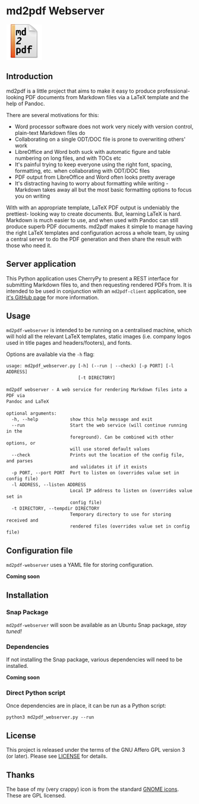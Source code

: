 # md2pdf Webserver

![md2pdf icon](icon.svg)

## Introduction

md2pdf is a little project that aims to make it easy to produce
professional-looking PDF documents from Markdown files via a LaTeX template and
the help of Pandoc.

There are several motivations for this:

- Word processor software does not work very nicely with version control, plain-text Markdown files do
- Collaborating on a single ODT/DOC file is prone to overwriting others' work
- LibreOffice and Word both suck with automatic figure and table numbering on long files, and with TOCs etc
- It's painful trying to keep everyone using the right font, spacing, formatting, etc. when collaborating with ODT/DOC files
- PDF output from LibreOffice and Word often looks pretty average
- It's distracting having to worry about formatting while writing - Markdown takes away all but the most basic formatting options to focus you on writing


With with an appropriate template, LaTeX PDF output is undeniably the prettiest-
looking way to create documents. But, learning LaTeX is hard. Markdown
is much easier to use, and when used with Pandoc can still produce superb PDF
documents. md2pdf makes it simple to manage having the right LaTeX templates and
configuration across a whole team, by using a central server to do the PDF
generation and then share the result with those who need it.


## Server application

This Python application uses CherryPy to present a REST interface for submitting
Markdown files to, and then requesting rendered PDFs from. It is intended to be
used in conjunction with an `md2pdf-client` application, see
[it's GitHub page](https://github.com/seanlano/md2pdf-client) for more
information.


## Usage

`md2pdf-webserver` is intended to be running on a centralised machine, which
will hold all the relevant LaTeX templates, static images (i.e. company logos
used in title pages and headers/footers), and fonts.

Options are available via the `-h` flag:

```
usage: md2pdf_webserver.py [-h] (--run | --check) [-p PORT] [-l ADDRESS]
                           [-t DIRECTORY]

md2pdf webserver - A web service for rendering Markdown files into a PDF via
Pandoc and LaTeX

optional arguments:
  -h, --help            show this help message and exit
  --run                 Start the web service (will continue running in the
                        foreground). Can be combined with other options, or
                        will use stored default values
  --check               Prints out the location of the config file, and parses
                        and validates it if it exists
  -p PORT, --port PORT  Port to listen on (overrides value set in config file)
  -l ADDRESS, --listen ADDRESS
                        Local IP address to listen on (overrides value set in
                        config file)
  -t DIRECTORY, --tempdir DIRECTORY
                        Temporary directory to use for storing received and
                        rendered files (overrides value set in config file)
```

## Configuration file

`md2pdf-webserver` uses a YAML file for storing configuration. 

**Coming soon**

## Installation

### Snap Package

`md2pdf-webserver` will soon be available as an Ubuntu Snap package, _stay tuned!_

### Dependencies

If not installing the Snap package, various dependencies will need to be
installed.

**Coming soon**

### Direct Python script

Once dependencies are in place, it can be run as a Python script:

```
python3 md2pdf_webserver.py --run
```

## License

This project is released under the terms of the GNU Affero GPL version 3 (or
later). Please see [LICENSE](LICENSE) for details.

## Thanks

The base of my (very crappy) icon is from the standard [GNOME icons](https://commons.wikimedia.org/wiki/GNOME_Desktop_icons). These are GPL licensed.
